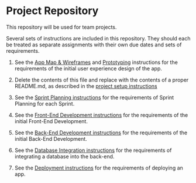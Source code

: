 # Project Repository

This repository will be used for team projects.

Several sets of instructions are included in this repository. They should each be treated as separate assignments with their own due dates and sets of requirements.

1. See the [App Map & Wireframes](instructions-0a-app-map-wireframes.md) and [Prototyping](instructions-0b-prototyping.md) instructions for the requirements of the initial user experience design of the app.

1. Delete the contents of this file and replace with the contents of a proper README.md, as described in the [project setup instructions](instructions-0c-project-setup.md)

1. See the [Sprint Planning instructions](instructions-0d-sprint-planning.md) for the requirements of Sprint Planning for each Sprint.

1. See the [Front-End Development instructions](instructions-1-front-end.md) for the requirements of the initial Front-End Development.

1. See the [Back-End Development instructions](instructions-2-back-end.md) for the requirements of the initial Back-End Development.

1. See the [Database Integration instructions](instructions-3-database.md) for the requirements of integrating a database into the back-end.

1. See the [Deployment instructions](instructions-4-deployment.md) for the requirements of deploying an app.
